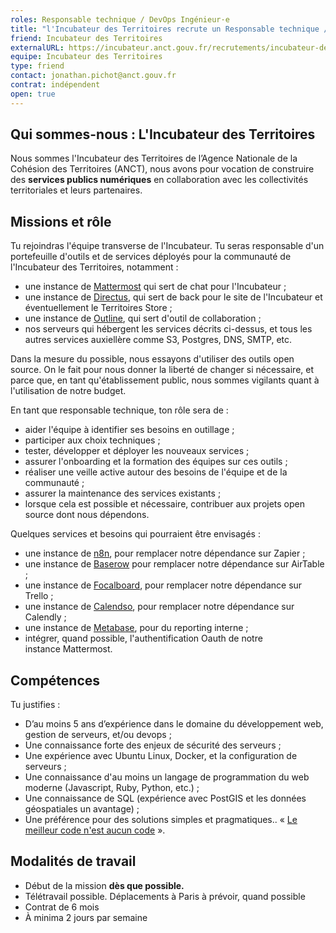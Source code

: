 ```yaml
---
roles: Responsable technique / DevOps Ingénieur·e
title: "l'Incubateur des Territoires recrute un Responsable technique / DevOps Ingénieur·e"
friend: Incubateur des Territoires
externalURL: https://incubateur.anct.gouv.fr/recrutements/incubateur-des-territoires-responsable-technique-dev-ops-ingenieur-e-b5a32aa2a3f76893c67d926e3c31cc51/
equipe: Incubateur des Territoires
type: friend
contact: jonathan.pichot@anct.gouv.fr
contrat: indépendent
open: true
---
```


## Qui sommes-nous : L'Incubateur des Territoires

Nous sommes l'Incubateur des Territoires de l’Agence Nationale de la Cohésion des Territoires (ANCT), nous avons pour vocation de construire des **services publics numériques** en collaboration avec les collectivités territoriales et leurs partenaires. 

## Missions et rôle

Tu rejoindras l'équipe transverse de l'Incubateur. Tu seras responsable d'un portefeuille d'outils et de services déployés pour la communauté de l'Incubateur des Territoires, notamment :

* une instance de [Mattermost](https://mattermost.com) qui sert de chat pour l'Incubateur ;
* une instance de [Directus](https://directus.io), qui sert de back pour le site de l'Incubateur et éventuellement le Territoires Store ;
* une instance de [Outline](https://github.com/outline/outline), qui sert d'outil de collaboration ;
* nos serveurs qui hébergent les services décrits ci-dessus, et tous les autres services auxiellère comme S3, Postgres, DNS, SMTP, etc.



Dans la mesure du possible, nous essayons d'utiliser des outils open source. On le fait pour nous donner la liberté de changer si nécessaire, et parce que, en tant qu'établissement public, nous sommes vigilants quant à l'utilisation de notre budget.

En tant que responsable technique, ton rôle sera de :
- aider l'équipe à identifier ses besoins en outillage ;
- participer aux choix techniques ;
- tester, développer et déployer les nouveaux services ;
- assurer l'onboarding et la formation des équipes sur ces outils ;
- réaliser une veille active autour des besoins de l'équipe et de la communauté ;
- assurer la maintenance des services existants ;
- lorsque cela est possible et nécessaire,  contribuer aux projets open source dont nous dépendons.

Quelques services et besoins qui pourraient être envisagés :

* une instance de [n8n](https://n8n.io), pour remplacer notre dépendance sur Zapier ;
* une instance de [Baserow](https://baserow.io) pour remplacer notre dépendance sur AirTable ;
* une instance de [Focalboard](https://www.focalboard.com), pour remplacer notre dépendance sur Trello ;
* une instance de [Calendso](https://calendso.com), pour remplacer notre dépendance sur Calendly ;
* une instance de [Metabase](https://www.metabase.com), pour du reporting interne ;
* intégrer, quand possible, l'authentification Oauth de notre instance Mattermost.

## Compétences

Tu justifies :

* D’au moins 5 ans d’expérience dans le domaine du développement web, gestion de serveurs, et/ou devops ;
* Une connaissance forte des enjeux de sécurité des serveurs ;
* Une expérience avec Ubuntu Linux, Docker, et la configuration de serveurs ;
* Une connaissance d'au moins un langage de programmation du web moderne (Javascript, Ruby, Python, etc.) ;
* Une connaissance de SQL (expérience avec PostGIS et les données géospatiales un avantage) ;
* Une préférence pour des solutions simples et pragmatiques.. « [Le meilleur code n'est aucun code](https://blog.codinghorror.com/the-best-code-is-no-code-at-all/) ».

## Modalités de travail

* Début de la mission **dès que possible.**
* Télétravail possible. Déplacements à Paris à prévoir, quand possible
* Contrat de 6 mois
* À minima 2 jours par semaine
